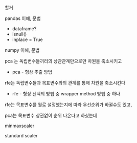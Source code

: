 할거

pandas 이해, 문법

- dataframe?
- isnull()
- inplace = True

numpy 이해, 문법





pca 는 독립변수들끼리의 상관관계만으로만 차원을 축소시키고 

- pca - 형상 추출 방법

rfe는 독립변수들과 목표변수와의 관계를 통해 차원을 축소시킨다

- rfe - 형상 선택의 방법 중 wrapper method 방법 중 하나

rfe는 목표변수를 뭘로 설정했는지에 따라 우선순위가 바뀔수도 있고, 

pca는 목표변수 상관없이 순위 나온다고 하셨는데





minmaxscaler

standard scaler